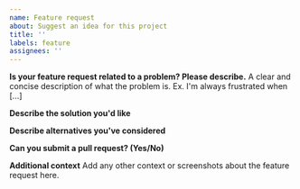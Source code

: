 ```yaml
---
name: Feature request
about: Suggest an idea for this project
title: ''
labels: feature
assignees: ''
---
```


**Is your feature request related to a problem? Please describe.**
A clear and concise description of what the problem is. Ex. I'm always frustrated when [...]

**Describe the solution you'd like**

**Describe alternatives you've considered**

**Can you submit a pull request? (Yes/No)**

**Additional context**
Add any other context or screenshots about the feature request here.
